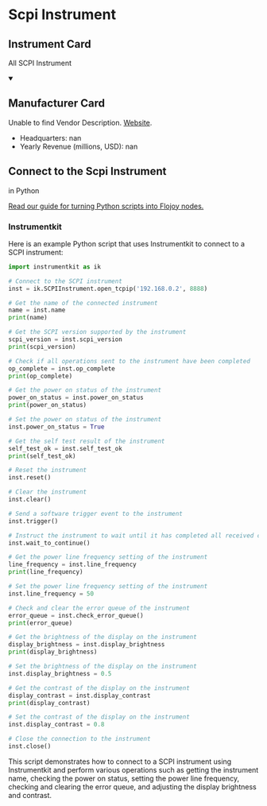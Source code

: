 
# Scpi Instrument


## Instrument Card

All SCPI Instrument

<details open>
<summary><h2>Manufacturer Card</h2></summary>
Unable to find Vendor Description. <a href=nan>Website</a>.
<br>
<ul>
  <li>Headquarters: nan</li>
  <li>Yearly Revenue (millions, USD): nan</li>
</ul>
</details>

## Connect to the Scpi Instrument
 in Python

[Read our guide for turning Python scripts into Flojoy nodes.](https://docs.flojoy.ai/custom-nodes/creating-custom-node/)


### Instrumentkit

Here is an example Python script that uses Instrumentkit to connect to a SCPI instrument:

```python
import instrumentkit as ik

# Connect to the SCPI instrument
inst = ik.SCPIInstrument.open_tcpip('192.168.0.2', 8888)

# Get the name of the connected instrument
name = inst.name
print(name)

# Get the SCPI version supported by the instrument
scpi_version = inst.scpi_version
print(scpi_version)

# Check if all operations sent to the instrument have been completed
op_complete = inst.op_complete
print(op_complete)

# Get the power on status of the instrument
power_on_status = inst.power_on_status
print(power_on_status)

# Set the power on status of the instrument
inst.power_on_status = True

# Get the self test result of the instrument
self_test_ok = inst.self_test_ok
print(self_test_ok)

# Reset the instrument
inst.reset()

# Clear the instrument
inst.clear()

# Send a software trigger event to the instrument
inst.trigger()

# Instruct the instrument to wait until it has completed all received commands before continuing
inst.wait_to_continue()

# Get the power line frequency setting of the instrument
line_frequency = inst.line_frequency
print(line_frequency)

# Set the power line frequency setting of the instrument
inst.line_frequency = 50

# Check and clear the error queue of the instrument
error_queue = inst.check_error_queue()
print(error_queue)

# Get the brightness of the display on the instrument
display_brightness = inst.display_brightness
print(display_brightness)

# Set the brightness of the display on the instrument
inst.display_brightness = 0.5

# Get the contrast of the display on the instrument
display_contrast = inst.display_contrast
print(display_contrast)

# Set the contrast of the display on the instrument
inst.display_contrast = 0.8

# Close the connection to the instrument
inst.close()
```

This script demonstrates how to connect to a SCPI instrument using Instrumentkit and perform various operations such as getting the instrument name, checking the power on status, setting the power line frequency, checking and clearing the error queue, and adjusting the display brightness and contrast.

